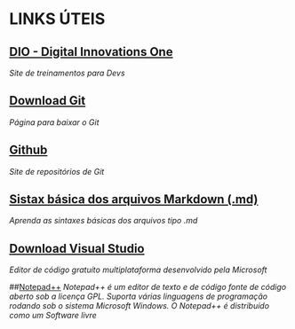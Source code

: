 # LINKS ÚTEIS

## [DIO - Digital Innovations One](https://dio.com)
_Site de treinamentos para Devs_

## [Download Git](https://git-scm.com/downloads)
_Página para baixar o Git_

## [Github](https://github.com)
_Site de repositórios de Git_

## [Sistax básica dos arquivos Markdown (.md)](https://www.markdownguide.org/basic-syntax/)
_Aprenda as sintaxes básicas dos arquivos tipo .md_

## [Download Visual Studio](https://code.visualstudio.com/)
_Editor de código gratuíto multiplataforma desenvolvido pela Microsoft_

##[Notepad++](https://notepad-plus-plus.org/downloads/)
_Notepad++ é um editor de texto e de código fonte de código aberto sob a licença GPL. Suporta várias linguagens de programação rodando sob o sistema Microsoft Windows. O Notepad++ é distribuído como um Software livre_

